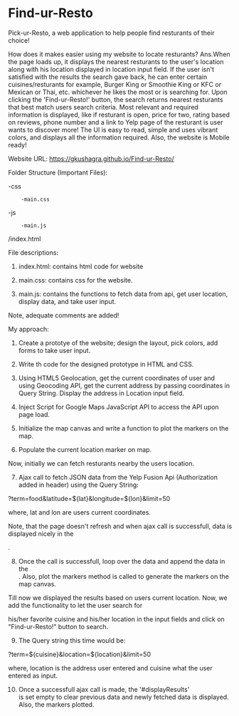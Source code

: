 # Find-ur-Resto
Pick-ur-Resto, a web application to help people find resturants of their choice!
 
How does it makes easier using my website to locate resturants? 
Ans.When the page loads up, it displays the nearest resturants to the user's location along with his location displayed in location input field. If the user isn't satisfied with the results the search gave back, he can enter certain cuisines/resturants for example, Burger King or Smoothie King or KFC or Mexican or Thai, etc. whichever he likes the most or is searching for. Upon clicking the 'Find-ur-Resto!'  button,  the search returns nearest resturants that best match users search criteria. Most relevant and required information is displayed, like if resturant is open, price for two, rating based on reviews, phone number and a link to Yelp page of the resturant is user wants to discover more! The UI is easy to read, simple and uses vibrant colors, and displays all the information required. Also, the website is Mobile ready! 

Website URL: https://gkushagra.github.io/Find-ur-Resto/

Folder Structure (Important Files):

-css 

        -main.css

-js 

        -main.js



/index.html



File descriptions:

1. index.html: contains html code for website

2. main.css: contains css for the website.

3. main.js: contains the functions to fetch data from api, get user location, display data, and take user input.

Note, adequate comments are added!



My approach:

1. Create a prototye of the website; design the layout, pick colors, add forms to take user input.

2. Write th code for the designed prototype in HTML and CSS.

3. Using HTML5 Geolocation, get the current coordinates of user and using Geocoding API, get the current address by passing coordinates in Query String. Display the address in Location input field.

4. Inject Script for Google Maps JavaScript API to access the API upon page load.

5.  Initialize the map canvas and write a function to plot the markers on the map.

6. Populate the current location marker on map.

Now, initially we can fetch resturants nearby the users location.

7. Ajax call to fetch JSON data from the Yelp Fusion Api (Authorization added in header) using the Query String:

?term=food&latitude=${lat}&longitude=${lon}&limit=50

where, lat and lon are users current coordinates.

Note, that the page doesn't refresh and when ajax call is successfull, data is displayed nicely in the <div>. 

8. Once the call is successfull, loop over the data  and append the data in the <div>. Also, plot the markers method is called to generate the markers on the map canvas.

Till now we displayed the results based on users current location. Now, we add the functionality to let the user search for 

his/her favorite cuisine and his/her location in the input fields and click on "Find-ur-Resto!" button to search.

9. The Query string this time would be:

?term=${cuisine}&location=${location}&limit=50

where, location is the address user entered and cuisine what the user entered as input.

10. Once a successfull ajax call is made, the '#displayResults' <div> is set empty to clear previous data and newly fetched data is displayed. Also, the markers plotted.  
